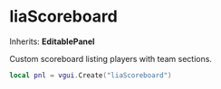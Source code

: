 # liaScoreboard

Inherits: **EditablePanel**

Custom scoreboard listing players with team sections.

```lua
local pnl = vgui.Create("liaScoreboard")
```

